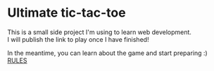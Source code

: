 # Ultimate tic-tac-toe

This is a small side project I'm using to learn web development.  
I will publish the link to play once I have finished!  

In the meantime, you can learn about the game and start preparing :)  
[RULES](https://en.wikipedia.org/wiki/Ultimate_tic-tac-toe)
